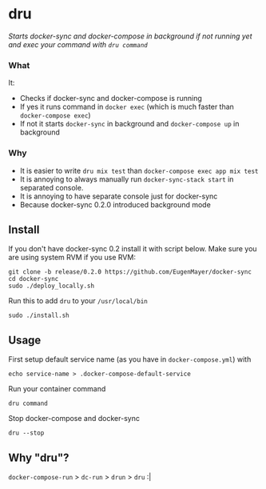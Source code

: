 # dru

_Starts docker-sync and docker-compose in background if not running yet and exec your command with `dru command`_

### What

It:
- Checks if docker-sync and docker-compose is running
- If yes it runs command in `docker exec` (which is much faster than `docker-compose exec`)
- If not it starts `docker-sync` in background and `docker-compose up` in background

### Why

- It is easier to write `dru mix test` than `docker-compose exec app mix test`
- It is annoying to always manually run `docker-sync-stack start` in separated console.
- It is annoying to have separate console just for docker-sync
- Because docker-sync 0.2.0 introduced background mode

## Install

If you don't have docker-sync 0.2 install it with script below. Make sure you are using system RVM if you use RVM:
```
git clone -b release/0.2.0 https://github.com/EugenMayer/docker-sync
cd docker-sync
sudo ./deploy_locally.sh
```

Run this to add `dru` to your `/usr/local/bin`
```
sudo ./install.sh
```

## Usage

First setup default service name (as you have in `docker-compose.yml`) with
```
echo service-name > .docker-compose-default-service
```

Run your container command
```
dru command
```

Stop docker-compose and docker-sync

```
dru --stop
```

## Why "dru"?

`docker-compose-run` > `dc-run` > `drun` > `dru` :|
